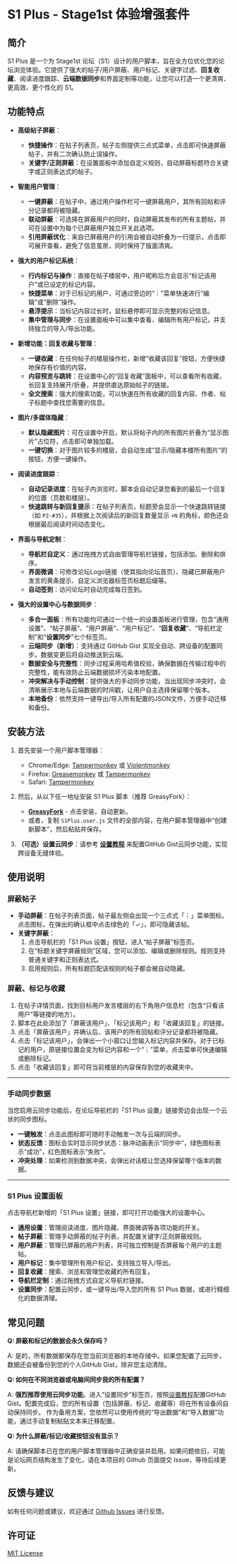 # S1 Plus - Stage1st 体验增强套件

## 简介

S1 Plus 是一个为 Stage1st 论坛（S1）设计的用户脚本，旨在全方位优化您的论坛浏览体验。它提供了强大的帖子/用户屏蔽、用户标记、关键字过滤、**回复收藏**、阅读进度跟踪、**云端数据同步**和界面定制等功能，让您可以打造一个更清爽、更高效、更个性化的 S1。

## 功能特点

- **高级帖子屏蔽**：
    - **快捷操作**：在帖子列表页，帖子左侧提供三点式菜单，点击即可快速屏蔽帖子，并有二次确认防止误操作。
    - **关键字/正则屏蔽**：在设置面板中添加自定义规则，自动屏蔽标题符合关键字或正则表达式的帖子。

- **智能用户管理**：
    - **一键屏蔽**：在帖子中，通过用户操作栏可一键屏蔽用户，其所有回帖和评分记录都将被隐藏。
    - **联动屏蔽**：可选择在屏蔽用户的同时，自动屏蔽其发布的所有主题帖，并可在设置中为每个已屏蔽用户独立开关此选项。
    - **引用屏蔽优化**：来自已屏蔽用户的引用会被自动折叠为一行提示，点击即可展开查看，避免了信息茧房，同时保持了版面清爽。

- **强大的用户标记系统**：
    - **行内标记与操作**：直接在帖子楼层中，用户昵称后方会显示“标记该用户”或已设定的标记内容。
    - **快捷菜单**：对于已标记的用户，可通过旁边的“⋮”菜单快速进行“编辑”或“删除”操作。
    - **悬浮提示**：当标记内容过长时，鼠标悬停即可显示完整的标记信息。
    - **集中管理与同步**：在设置面板中可以集中查看、编辑所有用户标记，并支持独立的导入/导出功能。

- **新增功能：回复收藏与管理**：
    - **一键收藏**：在任何帖子的楼层操作栏，新增“收藏该回复”按钮，方便快捷地保存有价值的内容。
    - **内容预览与跳转**：在设置中心的“回复收藏”面板中，可以查看所有收藏，长回复支持展开/折叠，并提供直达原始帖子的链接。
    - **全文搜索**：强大的搜索功能，可以快速在所有收藏的回复内容、作者、帖子标题中查找您需要的信息。

- **图片/多媒体隐藏**：
    - **默认隐藏图片**：可在设置中开启，默认将帖子内的所有图片折叠为“显示图片”占位符，点击即可单独加载。
    - **一键切换**：对于图片较多的楼层，会自动生成“显示/隐藏本楼所有图片”的按钮，方便一键操作。

- **阅读进度跟踪**：
    - **自动记录进度**：在帖子内浏览时，脚本会自动记录您看到的最后一个回复的位置（页数和楼层）。
    - **快速跳转与新回复提示**：在帖子列表页，标题旁会显示一个快速跳转链接（如 `P2-#35`），并根据上次阅读后的新回复数量显示 `+N` 的角标，颜色还会根据最后阅读时间动态变化。

- **界面与导航定制**：
    - **导航栏自定义**：通过拖拽方式自由管理导航栏链接，包括添加、删除和排序。
    - **界面微调**：可修改论坛Logo链接（使其指向论坛首页）、隐藏已屏蔽用户发言的黄条提示、自定义浏览器标签页标题后缀等。
    - **自动签到**：访问论坛时自动完成每日签到。

- **强大的设置中心与数据同步**：
    - **多合一面板**：所有功能均可通过一个统一的设置面板进行管理，包含“通用设置”、“帖子屏蔽”、“用户屏蔽”、“用户标记”、“**回复收藏**”、“导航栏定制”和“**设置同步**”七个标签页。
    - **云端同步（新增）**：支持通过 GitHub Gist 实现全自动、跨设备的配置同步。数据变更后将自动推送到云端。
    - **数据安全与完整性**：同步过程采用哈希值校验，确保数据在传输过程中的完整性，能有效防止云端数据损坏污染本地配置。
    - **冲突解决与手动控制**：提供强大的手动同步功能，当出现同步冲突时，会清晰展示本地与云端数据的时间戳，让用户自主选择保留哪个版本。
    - **本地备份**：依然支持一键导出/导入所有配置的JSON文件，方便手动迁移和备份。

## 安装方法

1.  首先安装一个用户脚本管理器：
    -   Chrome/Edge: [Tampermonkey](https://www.tampermonkey.net/) 或 [Violentmonkey](https://violentmonkey.github.io/)
    -   Firefox: [Greasemonkey](https://addons.mozilla.org/en-US/firefox/addon/greasemonkey/) 或 [Tampermonkey](https://www.tampermonkey.net/)
    -   Safari: [Tampermonkey](https://www.tampermonkey.net/)

2.  然后，从以下任一地址安装 S1 Plus 脚本（推荐 GreasyFork）：
    -   **[GreasyFork](https://www.google.com/search?q=https://greasyfork.org/scripts/494988-s1-plus-stage1st-%25E4%25BD%2593%25E9%25AA%258C%25E5%25A2%259E%255BC%25BA%25E5%25A5%2597%25E4%25BB%25B6)** - 点击安装，自动更新。
    -   或者，复制 `S1Plus.user.js` 文件的全部内容，在用户脚本管理器中“创建新脚本”，然后粘贴并保存。

3.  **（可选）设置云同步**：请参考 [**设置教程**](https://silver-s1plus.netlify.app/) 来配置GitHub Gist云同步功能，实现跨设备无缝体验。

## 使用说明

### 屏蔽帖子

- **手动屏蔽**：在帖子列表页面，帖子最左侧会出现一个三点式「⋮」菜单图标。点击图标，在弹出的确认框中点击绿色的「✓」，即可隐藏该帖。
- **关键字屏蔽**：
    1.  点击导航栏的「S1 Plus 设置」按钮，进入“帖子屏蔽”标签页。
    2.  在“标题关键字屏蔽规则”区域，您可以添加、编辑或删除规则。规则支持普通关键字和正则表达式。
    3.  启用规则后，所有标题匹配该规则的帖子都会被自动隐藏。

### 屏蔽、标记与收藏

1.  在帖子详情页面，找到目标用户发言楼层的右下角用户信息栏（包含“只看该用户”等链接的地方）。
2.  脚本在此处添加了「屏蔽该用户」、「标记该用户」和「收藏该回复」的链接。
3.  点击「屏蔽该用户」并确认后，该用户的所有回帖和评分记录都将被隐藏。
4.  点击「标记该用户」，会弹出一个小窗口让您输入标记内容并保存。对于已标记的用户，原链接位置会变为标记内容和一个“⋮”菜单，点击菜单可快速编辑或删除标记。
5.  点击「收藏该回复」即可将当前楼层的内容保存到您的收藏夹中。

****
### 手动同步数据
当您启用云同步功能后，在论坛导航栏的「S1 Plus 设置」链接旁边会出现一个云状的同步图标。
- **一键触发**：点击此图标即可随时手动触发一次与云端的同步。
- **状态反馈**：图标会实时显示同步状态：脉冲动画表示“同步中”，绿色图标表示“成功”，红色图标表示“失败”。
- **冲突处理**：如果检测到数据冲突，会弹出对话框让您选择保留哪个版本的数据。
****

### S1 Plus 设置面板

点击导航栏新增的「S1 Plus 设置」链接，即可打开功能强大的设置中心。

- **通用设置**：管理阅读进度、图片隐藏、界面微调等各项功能的开关。
- **帖子屏蔽**：管理手动屏蔽的帖子列表，并配置关键字/正则屏蔽规则。
- **用户屏蔽**：管理已屏蔽的用户列表，并可独立控制是否屏蔽每个用户的主题帖。
- **用户标记**：集中管理所有用户标记，支持独立导入/导出。
- **回复收藏**：搜索、浏览和管理您收藏的所有回复。
- **导航栏定制**：通过拖拽方式自定义导航栏链接。
- **设置同步**：配置云同步，或一键导出/导入您的所有 S1 Plus 数据，或进行精细化的数据清理。

## 常见问题

**Q: 屏蔽和标记的数据会永久保存吗？**

A: 是的，所有数据都保存在您当前浏览器的本地存储中。如果您配置了云同步，数据还会被备份到您的个人GitHub Gist，除非您主动清除。

**Q: 如何在不同浏览器或电脑间同步我的所有配置？**

A: **强烈推荐使用云同步功能**。进入“设置同步”标签页，按照[设置教程](https://silver-s1plus.netlify.app/)配置GitHub Gist。配置完成后，您的所有设置（包括屏蔽、标记、收藏等）将在所有设备间自动保持同步。
作为备用方案，您依然可以使用传统的“导出数据”和“导入数据”功能，通过手动复制粘贴文本来迁移配置。

**Q: 为什么屏蔽/标记/收藏按钮没有显示？**

A: 请确保脚本已在您的用户脚本管理器中正确安装并启用。如果问题依旧，可能是论坛网页结构发生了变化，请在本项目的 Github 页面提交 Issue，等待后续更新。

## 反馈与建议

如有任何问题或建议，欢迎通过 [Github Issues](https://github.com/moekyo/S1Plus-Manual/issues) 进行反馈。

## 许可证

[MIT License](https://opensource.org/licenses/MIT)